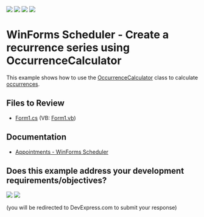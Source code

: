<!-- default badges list -->
![](https://img.shields.io/endpoint?url=https://codecentral.devexpress.com/api/v1/VersionRange/128636442/17.1.4%2B)
[![](https://img.shields.io/badge/Open_in_DevExpress_Support_Center-FF7200?style=flat-square&logo=DevExpress&logoColor=white)](https://supportcenter.devexpress.com/ticket/details/T329152)
[![](https://img.shields.io/badge/📖_How_to_use_DevExpress_Examples-e9f6fc?style=flat-square)](https://docs.devexpress.com/GeneralInformation/403183)
[![](https://img.shields.io/badge/💬_Leave_Feedback-feecdd?style=flat-square)](#does-this-example-address-your-development-requirementsobjectives)
<!-- default badges end -->

# WinForms Scheduler - Create a recurrence series using OccurrenceCalculator

This example shows how to use the [OccurrenceCalculator](https://docs.devexpress.com/CoreLibraries/DevExpress.XtraScheduler.OccurrenceCalculator) class to calculate [occurrences](https://docs.devexpress.com/WindowsForms/1753/controls-and-libraries/scheduler/appointments).


## Files to Review

* [Form1.cs](./CS/OccurrenceCalculatorSample/Form1.cs) (VB: [Form1.vb](./VB/OccurrenceCalculatorSample/Form1.vb))


## Documentation

* [Appointments - WinForms Scheduler](https://docs.devexpress.com/WindowsForms/1753/controls-and-libraries/scheduler/appointments)
<!-- feedback -->
## Does this example address your development requirements/objectives?

[<img src="https://www.devexpress.com/support/examples/i/yes-button.svg"/>](https://www.devexpress.com/support/examples/survey.xml?utm_source=github&utm_campaign=winforms-scheduler-recurrence-series-occurrencecalculator&~~~was_helpful=yes) [<img src="https://www.devexpress.com/support/examples/i/no-button.svg"/>](https://www.devexpress.com/support/examples/survey.xml?utm_source=github&utm_campaign=winforms-scheduler-recurrence-series-occurrencecalculator&~~~was_helpful=no)

(you will be redirected to DevExpress.com to submit your response)
<!-- feedback end -->
